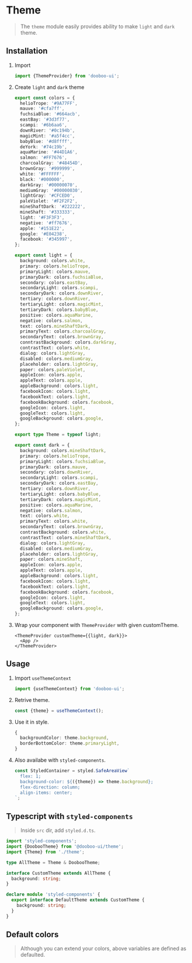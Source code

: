 # Theme

> The `theme` module easily provides ability to make `light` and `dark` theme.

## Installation

1. Import

   ```ts
   import {ThemeProvider} from 'dooboo-ui';
   ```

2. Create `light` and `dark` theme

   ```ts
   export const colors = {
     helioTrope: '#9A77FF',
     mauve: '#cfa7ff',
     fuchsiaBlue: '#664acb',
     eastBay: '#3d3f77',
     scampi: '#6b6aa6',
     downRiver: '#0c194b',
     magicMint: '#a5f4cc',
     babyBlue: '#d8ffff',
     deYork: '#74c19b',
     aquaMarine: '#44D1A6',
     salmon: '#FF7676',
     charcoalGray: '#48454D',
     brownGray: '#999999',
     white: '#FFFFFF',
     black: '#000000',
     darkGray: '#00000070',
     mediumGray: '#00000030',
     lightGray: '#CFCED0',
     paleViolet: '#F2F2F2',
     mineShaftDark: '#222222',
     mineShaft: '#333333',
     light: '#F3F3F3',
     negative: '#ff7676',
     apple: '#151E22',
     google: '#E04238',
     facebook: '#345997',
   };

   export const light = {
     background: colors.white,
     primary: colors.helioTrope,
     primaryLight: colors.mauve,
     primaryDark: colors.fuchsiaBlue,
     secondary: colors.eastBay,
     secondaryLight: colors.scampi,
     secondaryDark: colors.downRiver,
     tertiary: colors.downRiver,
     tertiaryLight: colors.magicMint,
     tertiaryDark: colors.babyBlue,
     positive: colors.aquaMarine,
     negative: colors.salmon,
     text: colors.mineShaftDark,
     primaryText: colors.charcoalGray,
     secondaryText: colors.brownGray,
     conntrastBackground: colors.darkGray,
     contrastText: colors.white,
     dialog: colors.lightGray,
     disabled: colors.mediumGray,
     placeholder: colors.lightGray,
     paper: colors.paleViolet,
     appleIcon: colors.apple,
     appleText: colors.apple,
     appleBackground: colors.light,
     facebookIcon: colors.light,
     facebookText: colors.light,
     facebookBackground: colors.facebook,
     googleIcon: colors.light,
     googleText: colors.light,
     googleBackground: colors.google,
   };

   export type Theme = typeof light;

   export const dark = {
     background: colors.mineShaftDark,
     primary: colors.helioTrope,
     primaryLight: colors.fuchsiaBlue,
     primaryDark: colors.mauve,
     secondary: colors.downRiver,
     secondaryLight: colors.scampi,
     secondaryDark: colors.eastBay,
     tertiary: colors.downRiver,
     tertiaryLight: colors.babyBlue,
     tertiaryDark: colors.magicMint,
     positive: colors.aquaMarine,
     negative: colors.salmon,
     text: colors.white,
     primaryText: colors.white,
     secondaryText: colors.brownGray,
     contrastBackground: colors.white,
     contrastText: colors.mineShaftDark,
     dialog: colors.lightGray,
     disabled: colors.mediumGray,
     placeholder: colors.lightGray,
     paper: colors.mineShaft,
     appleIcon: colors.apple,
     appleText: colors.apple,
     appleBackground: colors.light,
     facebookIcon: colors.light,
     facebookText: colors.light,
     facebookBackground: colors.facebook,
     googleIcon: colors.light,
     googleText: colors.light,
     googleBackground: colors.google,
   };
   ```

3. Wrap your component with `ThemeProvider` with given customTheme.
   ```tsx
   <ThemeProvider customTheme={{light, dark}}>
     <App />
   </ThemeProvider>
   ```

## Usage

1. Import `useThemeContext`

   ```ts
   import {useThemeContext} from 'dooboo-ui';
   ```

2. Retrive theme.

   ```ts
   const {theme} = useThemeContext();
   ```

3. Use it in style.

   ```ts
   {
     backgroundColor: theme.background,
     borderBottomColor: theme.primaryLight,
   }
   ```

4. Also availabe with `styled-components`.
   ```ts
   const StyledContainer = styled.SafeAreaView`
     flex: 1;
     background-color: ${({theme}) => theme.background};
     flex-direction: column;
     align-items: center;
   `;
   ```

## Typescript with `styled-components`

> Inside `src` dir, add `styled.d.ts`.

```ts
import 'styled-components';
import {DoobooTheme} from '@dooboo-ui/theme';
import {Theme} from './theme';

type AllTheme = Theme & DoobooTheme;

interface CustomTheme extends AllTheme {
  background: string;
}

declare module 'styled-components' {
  export interface DefaultTheme extends CustomTheme {
    background: string;
  }
}
```

## Default colors

> Although you can extend your colors, above variables are defined as defaulted.
